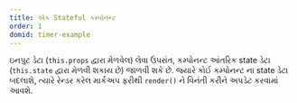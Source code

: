 ```yaml
---
title: એક Stateful કમ્પોનન્ટ
order: 1
domid: timer-example
---
```


ઇનપુટ ડેટા (`this.props` દ્વારા મેળવેલ) લેવા ઉપરાંત, કમ્પોનન્ટ આંતરિક state ડેટા (`this.state` દ્વારા મેળવી શકાય છે) જાળવી શકે છે. જ્યારે કોઈ કમ્પોનન્ટ ના state ડેટા બદલાશે, ત્યારે રેન્ડર કરેલ માર્કઅપ   ફરીથી `render()` ને વિનંતી કરીને અપડેટ કરવામાં આવશે.